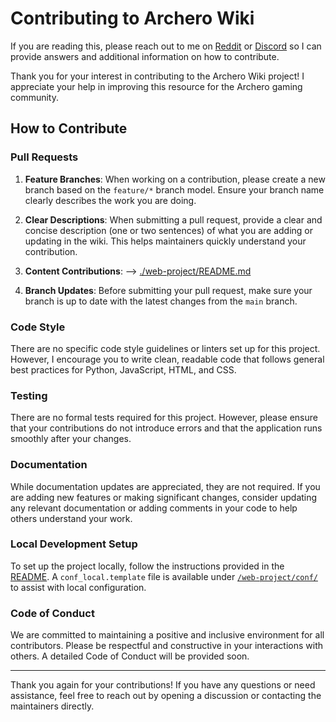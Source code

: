 # Contributing to Archero Wiki

If you are reading this, please reach out to me on [Reddit](https://www.reddit.com/user/LuhCaran101/) or [Discord](https://discord.com/users/382930544385851392) so I can provide answers and additional information on how to contribute.

Thank you for your interest in contributing to the Archero Wiki project! I appreciate your help in improving this resource for the Archero gaming community.

## How to Contribute

### Pull Requests

1. **Feature Branches**: When working on a contribution, please create a new branch based on the `feature/*` branch model. Ensure your branch name clearly describes the work you are doing.

2. **Clear Descriptions**: When submitting a pull request, provide a clear and concise description (one or two sentences) of what you are adding or updating in the wiki. This helps maintainers quickly understand your contribution.

3. **Content Contributions**: --> [./web-project/README.md](./web-project/README.md)

4. **Branch Updates**: Before submitting your pull request, make sure your branch is up to date with the latest changes from the `main` branch.

### Code Style

There are no specific code style guidelines or linters set up for this project. However, I encourage you to write clean, readable code that follows general best practices for Python, JavaScript, HTML, and CSS.

### Testing

There are no formal tests required for this project. However, please ensure that your contributions do not introduce errors and that the application runs smoothly after your changes.

### Documentation

While documentation updates are appreciated, they are not required. If you are adding new features or making significant changes, consider updating any relevant documentation or adding comments in your code to help others understand your work.

### Local Development Setup

To set up the project locally, follow the instructions provided in the [README](./README.md). A `conf_local.template` file is available under [`/web-project/conf/`](./web-project/conf/conf_local.template) to assist with local configuration.

### Code of Conduct

We are committed to maintaining a positive and inclusive environment for all contributors. Please be respectful and constructive in your interactions with others. A detailed Code of Conduct will be provided soon.

____

Thank you again for your contributions! If you have any questions or need assistance, feel free to reach out by opening a discussion or contacting the maintainers directly.